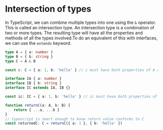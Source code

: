 # Intersection of types

In TypeScript, we can combine multiple types into one using the `&` operator. This is called an intersection type. An intersection type is a combination of two or more types. The resulting type will have all the properties and methods of all the types involved.To do an equivalent of this with interfaces, we can use the `extends` keyword.

```ts {monaco-run}
type A = { a: number }
type B = { b: string }
type C = A & B

const c: C = { a: 1, b: 'hello' } // c must have both properties of A and B

interface IA { a: number }
interface IB { b: string }
interface IC extends IA, IB {}

const ic: IC = { a: 1, b: 'hello' } // ic must have both properties of IA and IB

function returnC(a: A, b: B) {
    return { ...a, ...b }
}
// typescript is smart enough to know return value conforms to C
const returnedC: C = returnC({ a: 1 }, { b: 'hello' })
```